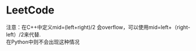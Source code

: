 # LeetCode
注意：在C++中定义mid=(left+right)/2 会overflow，可以使用mid=left+（right-left）/2来代替.   
在Python中则不会出现这种情况
